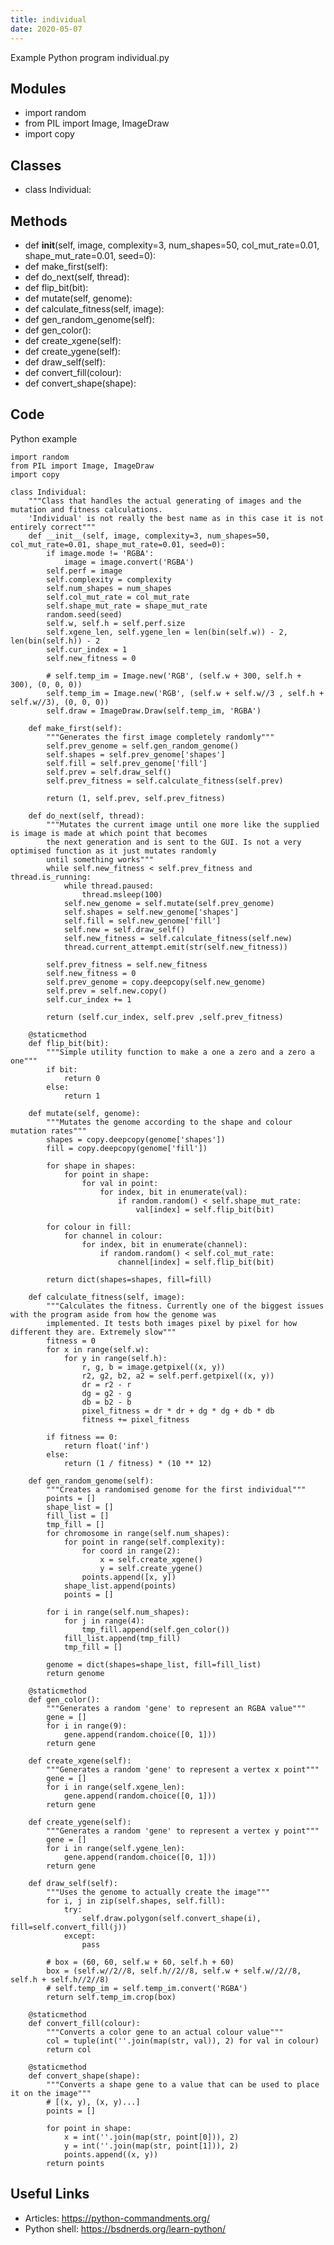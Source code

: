 ```yaml
---
title: individual
date: 2020-05-07
---
```

Example Python program individual.py

## Modules

* import random
* from PIL import Image, ImageDraw
* import copy

## Classes

* class Individual:

## Methods

* def __init__(self, image, complexity=3, num_shapes=50, col_mut_rate=0.01, shape_mut_rate=0.01, seed=0):
* def make_first(self):
* def do_next(self, thread):
* def flip_bit(bit):
* def mutate(self, genome):
* def calculate_fitness(self, image):
* def gen_random_genome(self):
* def gen_color():
* def create_xgene(self):
* def create_ygene(self):
* def draw_self(self):
* def convert_fill(colour):
* def convert_shape(shape):

## Code

Python example

    import random
    from PIL import Image, ImageDraw
    import copy
    
    class Individual:
        """Class that handles the actual generating of images and the mutation and fitness calculations.
        'Individual' is not really the best name as in this case it is not entirely correct"""
        def __init__(self, image, complexity=3, num_shapes=50, col_mut_rate=0.01, shape_mut_rate=0.01, seed=0):
            if image.mode != 'RGBA':
                image = image.convert('RGBA')
            self.perf = image
            self.complexity = complexity
            self.num_shapes = num_shapes
            self.col_mut_rate = col_mut_rate
            self.shape_mut_rate = shape_mut_rate
            random.seed(seed)
            self.w, self.h = self.perf.size
            self.xgene_len, self.ygene_len = len(bin(self.w)) - 2, len(bin(self.h)) - 2
            self.cur_index = 1
            self.new_fitness = 0
    
            # self.temp_im = Image.new('RGB', (self.w + 300, self.h + 300), (0, 0, 0))
            self.temp_im = Image.new('RGB', (self.w + self.w//3 , self.h + self.w//3), (0, 0, 0))
            self.draw = ImageDraw.Draw(self.temp_im, 'RGBA')
    
        def make_first(self):
            """Generates the first image completely randomly"""
            self.prev_genome = self.gen_random_genome()
            self.shapes = self.prev_genome['shapes']
            self.fill = self.prev_genome['fill']
            self.prev = self.draw_self()
            self.prev_fitness = self.calculate_fitness(self.prev)
    
            return (1, self.prev, self.prev_fitness)
    
        def do_next(self, thread):
            """Mutates the current image until one more like the supplied is image is made at which point that becomes
            the next generation and is sent to the GUI. Is not a very optimised function as it just mutates randomly
            until something works"""
            while self.new_fitness < self.prev_fitness and thread.is_running:
                while thread.paused:
                    thread.msleep(100)
                self.new_genome = self.mutate(self.prev_genome)
                self.shapes = self.new_genome['shapes']
                self.fill = self.new_genome['fill']
                self.new = self.draw_self()
                self.new_fitness = self.calculate_fitness(self.new)
                thread.current_attempt.emit(str(self.new_fitness))
    
            self.prev_fitness = self.new_fitness
            self.new_fitness = 0
            self.prev_genome = copy.deepcopy(self.new_genome)
            self.prev = self.new.copy()
            self.cur_index += 1
    
            return (self.cur_index, self.prev ,self.prev_fitness)
    
        @staticmethod
        def flip_bit(bit):
            """Simple utility function to make a one a zero and a zero a one"""
            if bit:
                return 0
            else:
                return 1
    
        def mutate(self, genome):
            """Mutates the genome according to the shape and colour mutation rates"""
            shapes = copy.deepcopy(genome['shapes'])
            fill = copy.deepcopy(genome['fill'])
    
            for shape in shapes:
                for point in shape:
                    for val in point:
                        for index, bit in enumerate(val):
                            if random.random() < self.shape_mut_rate:
                                val[index] = self.flip_bit(bit)
    
            for colour in fill:
                for channel in colour:
                    for index, bit in enumerate(channel):
                        if random.random() < self.col_mut_rate:
                            channel[index] = self.flip_bit(bit)
    
            return dict(shapes=shapes, fill=fill)
    
        def calculate_fitness(self, image):
            """Calculates the fitness. Currently one of the biggest issues with the program aside from how the genome was
            implemented. It tests both images pixel by pixel for how different they are. Extremely slow"""
            fitness = 0
            for x in range(self.w):
                for y in range(self.h):
                    r, g, b = image.getpixel((x, y))
                    r2, g2, b2, a2 = self.perf.getpixel((x, y))
                    dr = r2 - r
                    dg = g2 - g
                    db = b2 - b
                    pixel_fitness = dr * dr + dg * dg + db * db
                    fitness += pixel_fitness
    
            if fitness == 0:
                return float('inf')
            else:
                return (1 / fitness) * (10 ** 12)
    
        def gen_random_genome(self):
            """Creates a randomised genome for the first individual"""
            points = []
            shape_list = []
            fill_list = []
            tmp_fill = []
            for chromosome in range(self.num_shapes):
                for point in range(self.complexity):
                    for coord in range(2):
                        x = self.create_xgene()
                        y = self.create_ygene()
                    points.append([x, y])
                shape_list.append(points)
                points = []
    
            for i in range(self.num_shapes):
                for j in range(4):
                    tmp_fill.append(self.gen_color())
                fill_list.append(tmp_fill)
                tmp_fill = []
    
            genome = dict(shapes=shape_list, fill=fill_list)
            return genome
    
        @staticmethod
        def gen_color():
            """Generates a random 'gene' to represent an RGBA value"""
            gene = []
            for i in range(9):
                gene.append(random.choice([0, 1]))
            return gene
    
        def create_xgene(self):
            """Generates a random 'gene' to represent a vertex x point"""
            gene = []
            for i in range(self.xgene_len):
                gene.append(random.choice([0, 1]))
            return gene
    
        def create_ygene(self):
            """Generates a random 'gene' to represent a vertex y point"""
            gene = []
            for i in range(self.ygene_len):
                gene.append(random.choice([0, 1]))
            return gene
    
        def draw_self(self):
            """Uses the genome to actually create the image"""
            for i, j in zip(self.shapes, self.fill):
                try:
                    self.draw.polygon(self.convert_shape(i), fill=self.convert_fill(j))
                except:
                    pass
    
            # box = (60, 60, self.w + 60, self.h + 60)
            box = (self.w//2//8, self.h//2//8, self.w + self.w//2//8, self.h + self.h//2//8)
            # self.temp_im = self.temp_im.convert('RGBA')
            return self.temp_im.crop(box)
    
        @staticmethod
        def convert_fill(colour):
            """Converts a color gene to an actual colour value"""
            col = tuple(int(''.join(map(str, val)), 2) for val in colour)
            return col
    
        @staticmethod
        def convert_shape(shape):
            """Converts a shape gene to a value that can be used to place it on the image"""
            # [(x, y), (x, y)...]
            points = []
    
            for point in shape:
                x = int(''.join(map(str, point[0])), 2)
                y = int(''.join(map(str, point[1])), 2)
                points.append((x, y))
            return points
    

## Useful Links

- Articles: https://python-commandments.org/
- Python shell: https://bsdnerds.org/learn-python/
